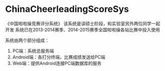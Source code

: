 ChinaCheerleadingScoreSys
=========================
《中国啦啦操竞赛评分系统》
该系统是读硕士阶段，和实验室另外两位同学一起开发
系统已在2013-2014赛季、2014-2015赛季全国啦啦操各站比赛中投入使用

系统由两个部分组成：
1. PC端：系统总服务端
2. Android端：各打分终端，比赛成绩发送给PC端
3. Web端：提供Android连接PC端数据库的服务
